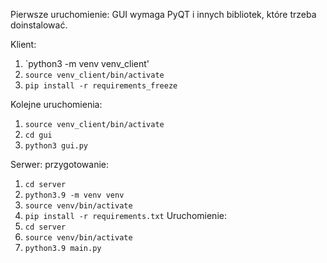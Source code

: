 Pierwsze uruchomienie:
GUI wymaga PyQT i innych bibliotek, które trzeba doinstalować.

Klient:
1. `python3 -m venv venv_client'
2. `source venv_client/bin/activate`
3. `pip install -r requirements_freeze`

Kolejne uruchomienia:
1. `source venv_client/bin/activate`
2. `cd gui`
3. `python3 gui.py`

Serwer:
przygotowanie:
1. `cd server`
2. `python3.9 -m venv venv`
3. `source venv/bin/activate`
4. `pip install -r requirements.txt`
Uruchomienie:
1. `cd server`
2. `source venv/bin/activate`
3. `python3.9 main.py`
